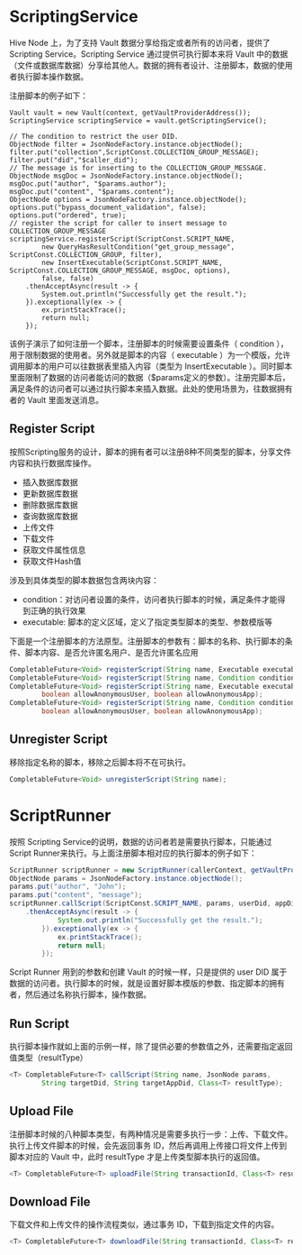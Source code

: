# ScriptingService

Hive Node 上，为了支持 Vault 数据分享给指定或者所有的访问者，提供了Scripting Service。Scripting Service 通过提供可执行脚本来将 Vault 中的数据（文件或数据库数据）分享给其他人。数据的拥有者设计、注册脚本，数据的使用者执行脚本操作数据。

注册脚本的例子如下：

```shell
Vault vault = new Vault(context, getVaultProviderAddress());
ScriptingService scriptingService = vault.getScriptingService();

// The condition to restrict the user DID.
ObjectNode filter = JsonNodeFactory.instance.objectNode();
filter.put("collection",ScriptConst.COLLECTION_GROUP_MESSAGE);
filter.put("did","$caller_did");
// The message is for inserting to the COLLECTION_GROUP_MESSAGE.
ObjectNode msgDoc = JsonNodeFactory.instance.objectNode();
msgDoc.put("author", "$params.author");
msgDoc.put("content", "$params.content");
ObjectNode options = JsonNodeFactory.instance.objectNode();
options.put("bypass_document_validation", false);
options.put("ordered", true);
// register the script for caller to insert message to COLLECTION_GROUP_MESSAGE
scriptingService.registerScript(ScriptConst.SCRIPT_NAME,
        new QueryHasResultCondition("get_group_message", ScriptConst.COLLECTION_GROUP, filter),
        new InsertExecutable(ScriptConst.SCRIPT_NAME, ScriptConst.COLLECTION_GROUP_MESSAGE, msgDoc, options),
        false, false)
    .thenAcceptAsync(result -> {
        System.out.println("Successfully get the result.");
    }).exceptionally(ex -> {
        ex.printStackTrace();
        return null;
    });
```

该例子演示了如何注册一个脚本，注册脚本的时候需要设置条件（ condition ），用于限制数据的使用者。另外就是脚本的内容（ executable ）为一个模版，允许调用脚本的用户可以往数据表里插入内容（类型为 InsertExecutable ）。同时脚本里面限制了数据的访问者能访问的数据（$params定义的参数）。注册完脚本后，满足条件的访问者可以通过执行脚本来插入数据。此处的使用场景为，往数据拥有者的 Vault 里面发送消息。

## Register Script

按照Scripting服务的设计，脚本的拥有者可以注册8种不同类型的脚本，分享文件内容和执行数据库操作。

- 插入数据库数据
- 更新数据库数据
- 删除数据库数据
- 查询数据库数据
- 上传文件
- 下载文件
- 获取文件属性信息
- 获取文件Hash值

涉及到具体类型的脚本数据包含两块内容：

- condition：对访问者设置的条件，访问者执行脚本的时候，满足条件才能得到正确的执行效果
- executable: 脚本的定义区域，定义了指定类型脚本的类型、参数模版等

下面是一个注册脚本的方法原型。注册脚本的参数有：脚本的名称、执行脚本的条件、脚本内容、是否允许匿名用户、是否允许匿名应用

```java
CompletableFuture<Void> registerScript(String name, Executable executable);
CompletableFuture<Void> registerScript(String name, Condition condition, Executable executable);
CompletableFuture<Void> registerScript(String name, Executable executable,
        boolean allowAnonymousUser, boolean allowAnonymousApp);
CompletableFuture<Void> registerScript(String name, Condition condition, Executable executable,
        boolean allowAnonymousUser, boolean allowAnonymousApp);
```

## Unregister Script

移除指定名称的脚本，移除之后脚本将不在可执行。

```java
CompletableFuture<Void> unregisterScript(String name);
```

# ScriptRunner

按照 Scripting Service的说明，数据的访问者若是需要执行脚本，只能通过 Script Runner来执行。与上面注册脚本相对应的执行脚本的例子如下：

```java
ScriptRunner scriptRunner = new ScriptRunner(callerContext, getVaultProviderAddress());
ObjectNode params = JsonNodeFactory.instance.objectNode();
params.put("author", "John");
params.put("content", "message");
scriptRunner.callScript(ScriptConst.SCRIPT_NAME, params, userDid, appDid, JsonNode.class)
    .thenAcceptAsync(result -> {
            System.out.println("Successfully get the result.");
        }).exceptionally(ex -> {
            ex.printStackTrace();
            return null;
        });
```

Script Runner 用到的参数和创建 Vault 的时候一样，只是提供的 user DID 属于数据的访问者。执行脚本的时候，就是设置好脚本模版的参数、指定脚本的拥有者，然后通过名称执行脚本，操作数据。

## Run Script

执行脚本操作就如上面的示例一样，除了提供必要的参数值之外，还需要指定返回值类型（resultType）

```java
<T> CompletableFuture<T> callScript(String name, JsonNode params,
        String targetDid, String targetAppDid, Class<T> resultType);
```

## Upload File

注册脚本时候的八种脚本类型，有两种情况是需要多执行一步：上传、下载文件。执行上传文件脚本的时候，会先返回事务 ID，然后再调用上传接口将文件上传到脚本对应的 Vault 中，此时 resultType 才是上传类型脚本执行的返回值。

```java
<T> CompletableFuture<T> uploadFile(String transactionId, Class<T> resultType);
```

## Download File

下载文件和上传文件的操作流程类似，通过事务 ID，下载到指定文件的内容。

```java
<T> CompletableFuture<T> downloadFile(String transactionId, Class<T> resultType);
```
